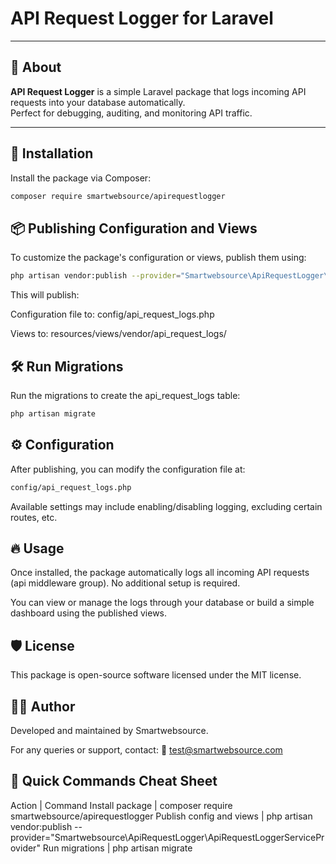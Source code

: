 
# API Request Logger for Laravel

---

## 📖 About

**API Request Logger** is a simple Laravel package that logs incoming API requests into your database automatically.  
Perfect for debugging, auditing, and monitoring API traffic.

---

## 🚀 Installation

Install the package via Composer:

```bash
composer require smartwebsource/apirequestlogger
```

## 📦 Publishing Configuration and Views
To customize the package's configuration or views, publish them using:
```bash
php artisan vendor:publish --provider="Smartwebsource\ApiRequestLogger\ApiRequestLoggerServiceProvider"
```

This will publish:

Configuration file to:
config/api_request_logs.php

Views to:
resources/views/vendor/api_request_logs/

## 🛠️ Run Migrations
Run the migrations to create the api_request_logs table:
```bash
php artisan migrate
```

## ⚙️ Configuration
After publishing, you can modify the configuration file at:
```bash
config/api_request_logs.php
```
Available settings may include enabling/disabling logging, excluding certain routes, etc.

## 🔥 Usage
Once installed, the package automatically logs all incoming API requests (api middleware group).
No additional setup is required.

You can view or manage the logs through your database or build a simple dashboard using the published views.

## 🛡 License
This package is open-source software licensed under the MIT license.

## 👨‍💻 Author
Developed and maintained by Smartwebsource.

For any queries or support, contact:
📧 test@smartwebsource.com

## 🎯 Quick Commands Cheat Sheet
Action | Command
Install package | composer require smartwebsource/apirequestlogger
Publish config and views | php artisan vendor:publish --provider="Smartwebsource\ApiRequestLogger\ApiRequestLoggerServiceProvider"
Run migrations | php artisan migrate

